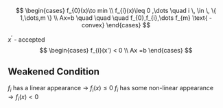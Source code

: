 $$
\begin{cases}
f_{0}(x)\to min \\
f_{i}(x)\leq 0 ,\dots \quad i \, \in \, \{ 1,\dots,m \} \\
Ax=b \quad \quad \quad f_{0},f_{i},\dots f_{m} \text{ - convex}
\end{cases}
$$

$x^{'}$ - accepted
$$
\begin{cases}
f_{i}(x') < 0 \\
Ax =b
\end{cases}
$$

## Weakened Condition
$f_{i}$ has a linear appearance                    $\to$ $f_{i}(x)\leq 0$
$f_{i}$ has some non-linear appearance  $\to f_{i}(x)<0$
